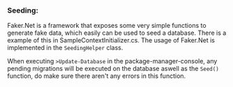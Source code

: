 ﻿### Seeding:

Faker.Net is a framework that exposes some very simple functions to generate fake data, which easily can be used to seed a database. There is a example of this in SampleContextInitializer.cs. The usage of Faker.Net is implemented in the `SeedingHelper` class.


When executing `>Update-Database` in the package-manager-console, any pending migrations will be executed on the database aswell as the `Seed()` function, do make sure there aren't any errors in this function.
